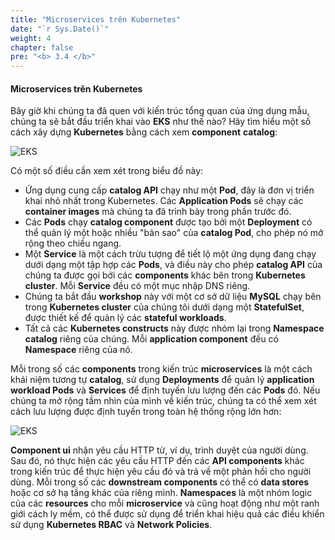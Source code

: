 ```yaml
---
title: "Microservices trên Kubernetes"
date: "`r Sys.Date()`"
weight: 4
chapter: false
pre: "<b> 3.4 </b>"
---
```


#### Microservices trên Kubernetes

Bây giờ khi chúng ta đã quen với kiến trúc tổng quan của ứng dụng mẫu, chúng ta sẽ bắt đầu triển khai vào **EKS** như thế nào? Hãy tìm hiểu một số cách xây dựng **Kubernetes** bằng cách xem **component** **catalog**:

![EKS](../../../../images/part5/00019.png?featherlight=false&width=60pc)

Có một số điều cần xem xét trong biểu đồ này:

- Ứng dụng cung cấp **catalog API** chạy như một **Pod**, đây là đơn vị triển khai nhỏ nhất trong Kubernetes. Các **Application Pods** sẽ chạy các **container images** mà chúng ta đã trình bày trong phần trước đó.
- Các **Pods** chạy **catalog component** được tạo bởi một **Deployment** có thể quản lý một hoặc nhiều "bản sao" của **catalog Pod**, cho phép nó mở rộng theo chiều ngang.
- Một **Service** là một cách trừu tượng để tiết lộ một ứng dụng đang chạy dưới dạng một tập hợp các **Pods**, và điều này cho phép **catalog API** của chúng ta được gọi bởi các **components** khác bên trong **Kubernetes cluster**. Mỗi **Service** đều có một mục nhập DNS riêng.
- Chúng ta bắt đầu **workshop** này với một cơ sở dữ liệu **MySQL** chạy bên trong **Kubernetes cluster** của chúng tôi dưới dạng một **StatefulSet**, được thiết kế để quản lý các **stateful workloads**.
- Tất cả các **Kubernetes constructs** này được nhóm lại trong **Namespace** **catalog** riêng của chúng. Mỗi **application component** đều có **Namespace** riêng của nó.

Mỗi trong số các **components** trong kiến trúc **microservices** là một cách khái niệm tương tự **catalog**, sử dụng **Deployments** để quản lý **application workload Pods** và **Services** để định tuyến lưu lượng đến các **Pods** đó. Nếu chúng ta mở rộng tầm nhìn của mình về kiến trúc, chúng ta có thể xem xét cách lưu lượng được định tuyến trong toàn hệ thống rộng lớn hơn:

![EKS](../../../../images/part5/00020.png?featherlight=false&width=60pc)

**Component ui** nhận yêu cầu HTTP từ, ví dụ, trình duyệt của người dùng. Sau đó, nó thực hiện các yêu cầu HTTP đến các **API components** khác trong kiến trúc để thực hiện yêu cầu đó và trả về một phản hồi cho người dùng. Mỗi trong số các **downstream components** có thể có **data stores** hoặc cơ sở hạ tầng khác của riêng mình. **Namespaces** là một nhóm logic của các **resources** cho mỗi **microservice** và cũng hoạt động như một ranh giới cách ly mềm, có thể được sử dụng để triển khai hiệu quả các điều khiển sử dụng **Kubernetes RBAC** và **Network Policies**.